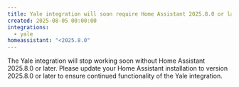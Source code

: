 ```yaml
---
title: Yale integration will soon require Home Assistant 2025.8.0 or later
created: 2025-08-05 00:00:00
integrations:
  - yale
homeassistant: "<2025.8.0"
---
```


The Yale integration will stop working soon without Home Assistant 2025.8.0 or later. Please update your Home Assistant installation to version 2025.8.0 or later to ensure continued functionality of the Yale integration.